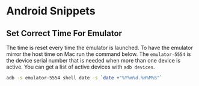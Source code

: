 # Android Snippets

## Set Correct Time For Emulator

The time is reset every time the emulator is launched. To have the emulator mirror the host time on Mac run the command below. The ```emulator-5554``` is the device serial number that is needed when more than one device is active. You can get a list of active devices with ```adb devices```.

```bash
adb -s emulator-5554 shell date -s `date +"%Y%m%d.%H%M%S"`
```
